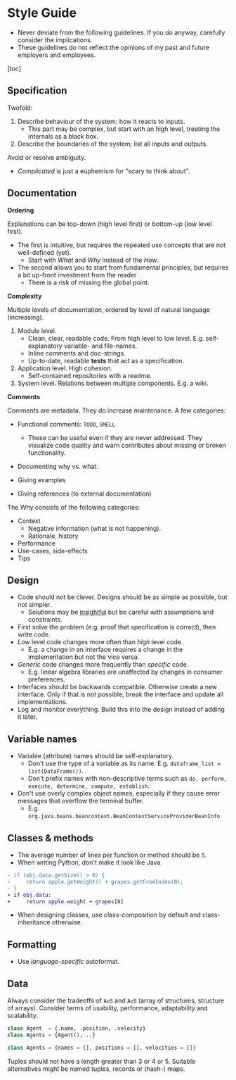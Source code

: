 # Style Guide

* Never deviate from the following guidelines. If you do anyway, carefully consider the implications.
* These guidelines do not reflect the opinions of my past and future employers and employees.

[toc]


## Specification

Twofold:

1. Describe behaviour of the system; how it reacts to inputs.
    - This part may be complex, but start with an high level, treating the internals as a black box.
2. Describe the boundaries of the system; list all inputs and outputs.

Avoid or resolve ambiguity.

* *Complicated* is just a euphemism for "scary to think about".



## Documentation

**Ordering**

Explanations can be top-down (high level first) or bottom-up (low level first).

- The first is intuitive, but requires the repeated use concepts that are not well-defined (yet).
    - Start with *What* and *Why* instead of the *How*.
- The second allows you to start from fundamental principles, but requires a bit up-front investment from the reader
    - There is a risk of missing the global point.



**Complexity**

Multiple levels of documentation, ordered by level of natural language (increasing).

1. Module level. 
    - Clean, clear, readable code. From high level to low level. E.g. self-explanatory variable- and file-names.
    - Inline comments and doc-strings.
    - Up-to-date, readable **tests** that act as a specification.
2. Application level. High cohesion.
    - Self-contained repositories with a readme.
3. System level. Relations between multiple components. E.g. a wiki.



**Comments**

Comments are metadata. They do increase maintenance. A few categories:

- Functional comments: `TODO`, `SMELL`
    - These can be useful even if they are never addressed. They visualize code quality and warn contributes about missing or broken functionality.

- Documenting why vs. what.
- Giving examples
- Giving references (to external documentation)

The Why consists of the following categories:

- Context
    - Negative information (what is not happening).
    - Rationale, history
- Performance
- Use-cases, side-effects
- Tips




## Design
- Code should not be clever. Designs should be as simple as possible, but not simpler.
  - Solutions may be [insightful](https://www.hillelwayne.com/post/cleverness/) but be careful with assumptions and constraints.
- First solve the problem (e.g. proof that specification is correct), then write code.
- *Low* level code changes more often than *high* level code.
    - E.g. a change in an interface requires a change in the implementation but not the vice versa.
- *Generic* code changes more frequently than *specific* code.
  - E.g. linear algebra libraries are unaffected by changes in consumer preferences.
- Interfaces should be backwards compatible. Otherwise create a new interface. Only if that is not possible, break the interface and update all implementations.
- Log and monitor everything. Build this into the design instead of adding it later.




## Variable names

* Variable (attribute) names should be self-explanatory. 
   * Don't use the type of a variable as its name. 
      E.g. `dataframe_list = list(DataFrame())`.
   * Don't prefix names with non-descriptive terms such as `do, perform, execute, determine, compute, establish`.
* Don't use overly complex object names, especially if they cause error messages that overflow the terminal buffer.
   * E.g. `org.java.beans.beancontext.BeanContextServiceProviderBeanInfo`



## Classes & methods

* The average number of lines per function or method should be `5`.
* When writing Python, don't make it look like Java.
```diff
- if (obj.data.getSize() > 0) {
-     return apple.getWeight() + grapes.getFromIndex(0);
- }
+ if obj.data:
+     return apple.weight + grapes[0]
```

* When designing classes, use class-composition by default and class-inheritance otherwise.




## Formatting

* Use _language-specific_ autoformat.




## Data

Always consider the tradeoffs of `AoS` and `AoS` (array of structures, structure of arrays). Consider terms of usability, performance, adaptability and scalability.
```py
class Agent  = {.name, .position, .velocity}
class Agents = {Agent(), ..}
```



```py
class Agents = {names = [], positions = [], velocities = []}
```



Tuples should not have a length greater than 3 or 4 or 5. Suitable alternatives might be named tuples, records or (hash-) maps.

